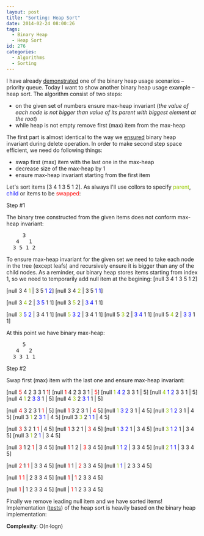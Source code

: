```yaml
---
layout: post
title: "Sorting: Heap Sort"
date: 2014-02-24 08:00:26
tags:
  - Binary Heap
  - Heap Sort
id: 276
categories:
  - Algorithms
  - Sorting
---
```


I have already [demonstrated](http://www.bebetterdeveloper.com/data-structure-max-priority-queue/) one of the binary heap usage scenarios – priority queue. Today I want to show another binary heap usage example – heap sort. The algorithm consist of two steps:

*   on the given set of numbers ensure max-heap invariant (_the value of each node is not bigger than value of its parent with biggest element at the root_)
*   while heap is not empty remove first (max) item from the max-heap

The first part is almost identical to the way we [ensured](https://github.com/sergejusb/algorithms/blob/master/data-structures/binaryHeap.js#L20) binary heap invariant during delete operation. In order to make second step space efficient, we need do following things:

*   swap first (max) item with the last one in the max-heap
*   decrease size of the max-heap by 1
*   ensure max-heap invariant starting from the first item

Let's sort items [3 4 1 3 5 1 2]. As always I'll use collors to specify <span style="color: #99cc00;">parent</span>, <span style="color: #0000ff;">child</span> or items to be <span style="color: #ff0000;">swapped</span>:

Step #1

The binary tree constructed from the given items does not conform max-heap invariant:

<pre>     3
   4   1
  3 5 1 2</pre>

To ensure max-heap invariant for the given set we need to take each node in the tree (except leafs) and recursively ensure it is bigger than any of the child nodes. As a reminder, our binary heap stores items starting from index 1, so we need to temporarily add null item at the begining: [null 3 4 1 3 5 1 2]

[null 3 4 <span style="color: #99cc00;">1</span> | 3 5 <span style="color: #0000ff;">1 2</span>]
[null 3 4 <span style="color: #99cc00;">2</span> | 3 5 <span style="color: #0000ff;">1 1</span>]

[null 3 <span style="color: #99cc00;">4</span> 2 | <span style="color: #0000ff;">3 5</span> 1 1]
[null 3 <span style="color: #99cc00;">5</span> 2 | <span style="color: #0000ff;">3 4</span> 1 1]

[null <span style="color: #99cc00;">3</span> <span style="color: #0000ff;">5 2</span> | 3 4 1 1]
[null <span style="color: #99cc00;">5</span> <span style="color: #0000ff;">3 2</span> | 3 4 1 1]
[null 5 <span style="color: #99cc00;">3</span> 2 | <span style="color: #0000ff;">3 4</span> 1 1]
[null 5 <span style="color: #99cc00;">4</span> 2 | <span style="color: #0000ff;">3 3</span> 1 1]

At this point we have binary max-heap:

<pre>     5
   4   2
  3 3 1 1</pre>
Step #2

Swap first (max) item with the last one and ensure max-heap invariant:

[null <span style="color: #ff0000;">5</span> 4 2 3 3 1 <span style="color: #ff0000;">1</span>]
[null <span style="color: #ff0000;">1</span> 4 2 3 3 1 | <span style="color: #ff0000;">5</span>]
[null <span style="color: #99cc00;">1</span> <span style="color: #0000ff;">4 2</span> 3 3 1 | 5]
[null <span style="color: #99cc00;">4</span> <span style="color: #0000ff;">1 2</span> 3 3 1 | 5]
[null 4 <span style="color: #99cc00;">1</span> 2 <span style="color: #0000ff;">3 3</span> 1 | 5]
[null 4 <span style="color: #99cc00;">3</span> 2 <span style="color: #0000ff;">3 1</span> 1 | 5]

[null <span style="color: #ff0000;">4</span> 3 2 3 1 <span style="color: #ff0000;">1</span> | 5]
[null <span style="color: #ff0000;">1</span> 3 2 3 1 | <span style="color: #ff0000;">4</span> 5]
[null <span style="color: #99cc00;">1</span> <span style="color: #0000ff;">3 2</span> 3 1 | 4 5]
[null <span style="color: #99cc00;">3</span> <span style="color: #0000ff;">1 2</span> 3 1 | 4 5]
[null 3 <span style="color: #99cc00;">1</span> 2 <span style="color: #0000ff;">3 1</span> | 4 5]
[null 3 <span style="color: #99cc00;">3</span> 2 <span style="color: #0000ff;">1 1</span> | 4 5]

[null <span style="color: #ff0000;">3</span> 3 2 1 <span style="color: #ff0000;">1</span> | 4 5]
[null <span style="color: #ff0000;">1</span> 3 2 1 | <span style="color: #ff0000;">3</span> 4 5]
[null <span style="color: #99cc00;">1</span> <span style="color: #0000ff;">3 2</span> 1 | 3 4 5]
[null <span style="color: #99cc00;">3</span> <span style="color: #0000ff;">1 2</span> 1 | 3 4 5]
[null 3 <span style="color: #99cc00;">1</span> 2 <span style="color: #0000ff;">1</span> | 3 4 5]

[null <span style="color: #ff0000;">3</span> 1 2 <span style="color: #ff0000;">1</span> | 3 4 5]
[null <span style="color: #ff0000;">1</span> 1 2 | <span style="color: #ff0000;">3</span> 3 4 5]
[null <span style="color: #99cc00;">1</span> <span style="color: #0000ff;">1 2</span> | 3 3 4 5]
[null <span style="color: #99cc00;">2</span> <span style="color: #0000ff;">1 1</span> | 3 3 4 5]

[null <span style="color: #ff0000;">2</span> 1 <span style="color: #ff0000;">1</span> | 3 3 4 5]
[null <span style="color: #ff0000;">1</span> 1 | <span style="color: #ff0000;">2</span> 3 3 4 5]
[null <span style="color: #99cc00;">1</span> <span style="color: #0000ff;">1</span> | 2 3 3 4 5]

[null <span style="color: #ff0000;">1</span> <span style="color: #ff0000;">1</span> | 2 3 3 4 5]
[null <span style="color: #ff0000;">1</span> | <span style="color: #ff0000;">1</span> 2 3 3 4 5]

[null <span style="color: #ff0000;">1</span> | 1 2 3 3 4 5]
[null | <span style="color: #ff0000;">1</span> 1 2 3 3 4 5]

Finally we remove leading null item and we have sorted items! Implementation ([tests](https://github.com/sergejusb/algorithms/blob/master/sorting/sort_tests.js)) of the heap sort is heavily based on the binary heap implementation:

<script type="text/javascript" src="http://gist-it.appspot.com/https://github.com/sergejusb/algorithms/blob/master/sorting/heapSort.js?
footer=minimal"></script>

**Complexity**: O(n·logn)